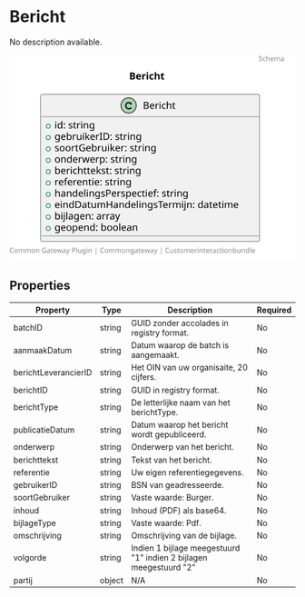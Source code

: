 # Bericht

No description available.

![Class Diagram](https://github.com/CommonGateway/CustomerInteractionBundle/blob/taken-id/docs/schema/klant.bericht.svg)

## Properties

| Property | Type | Description | Required |
|----------|------|-------------|----------|
| batchID | string | GUID zonder accolades in registry format. | No |
| aanmaakDatum | string | Datum waarop de batch is aangemaakt. | No |
| berichtLeverancierID | string | Het OIN van uw organisaite, 20 cijfers. | No |
| berichtID | string | GUID in registry format. | No |
| berichtType | string | De letterlijke naam van het berichtType. | No |
| publicatieDatum | string | Datum waarop het bericht wordt gepubliceerd. | No |
| onderwerp | string | Onderwerp van het bericht. | No |
| berichttekst | string | Tekst van het bericht. | No |
| referentie | string | Uw eigen referentiegegevens. | No |
| gebruikerID | string | BSN van geadresseerde. | No |
| soortGebruiker | string | Vaste waarde: Burger. | No |
| inhoud | string | Inhoud (PDF) als base64. | No |
| bijlageType | string | Vaste waarde: Pdf. | No |
| omschrijving | string | Omschrijving van de bijlage. | No |
| volgorde | string | Indien 1 bijlage meegestuurd "1" indien 2 bijlagen meegestuurd "2" | No |
| partij | object | N/A | No |
